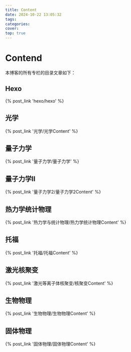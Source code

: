 ```yaml
---
title: Content
date: 2024-10-22 13:05:32
tags:
categories:
cover:
top: true
---
```

# Contend
本博客的所有专栏的目录文章如下：
## Hexo
{% post_link 'hexo/hexo' %}
## 光学
{% post_link '光学/光学Content' %}
## 量子力学
{% post_link '量子力学/量子力学' %}
## 量子力学Ⅱ
{% post_link '量子力学2/量子力学2Content' %}
## 热力学统计物理
{% post_link '热力学与统计物理/热力学统计物理Content' %}
## 托福
{% post_link '托福/托福Content' %}
## 激光核聚变
{% post_link '激光等离子体核聚变/核聚变Content' %}
## 生物物理
{% post_link '生物物理/生物物理Content' %}
## 固体物理
{% post_link '固体物理/固体物理Content' %}